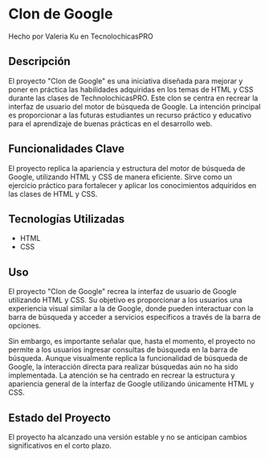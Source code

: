 # Clon de Google

Hecho por Valeria Ku en TecnolochicasPRO

## Descripción

El proyecto "Clon de Google" es una iniciativa diseñada para mejorar y poner en práctica las habilidades adquiridas en los temas de HTML y CSS durante las clases de TechnolochicasPRO. Este clon se centra en recrear la interfaz de usuario del motor de búsqueda de Google. La intención principal es proporcionar a las futuras estudiantes un recurso práctico y educativo para el aprendizaje de buenas prácticas en el desarrollo web.

## Funcionalidades Clave

El proyecto replica la apariencia y estructura del motor de búsqueda de Google, utilizando HTML y CSS de manera eficiente.
Sirve como un ejercicio práctico para fortalecer y aplicar los conocimientos adquiridos en las clases de HTML y CSS.

## Tecnologías Utilizadas

- HTML
- CSS

## Uso

El proyecto "Clon de Google" recrea la interfaz de usuario de Google utilizando HTML y CSS. Su objetivo es proporcionar a los usuarios una experiencia visual similar a la de Google, donde pueden interactuar con la barra de búsqueda y acceder a servicios específicos a través de la barra de opciones.

Sin embargo, es importante señalar que, hasta el momento, el proyecto no permite a los usuarios ingresar consultas de búsqueda en la barra de búsqueda. Aunque visualmente replica la funcionalidad de búsqueda de Google, la interacción directa para realizar búsquedas aún no ha sido implementada. La atención se ha centrado en recrear la estructura y apariencia general de la interfaz de Google utilizando únicamente HTML y CSS.

## Estado del Proyecto

El proyecto ha alcanzado una versión estable y no se anticipan cambios significativos en el corto plazo.